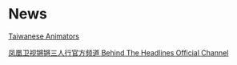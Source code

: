 # News

[Taiwanese Animators](https://www.youtube.com/user/NMAWorldEdition)

[凤凰卫视锵锵三人行官方频道 Behind The Headlines Official Channel](https://www.youtube.com/user/qqsrxofficial)
